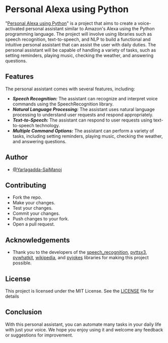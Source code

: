 
# Personal Alexa using Python

"[Personal Alexa using Python](https://github.com/Yarlagadda-saimanoj/Personal-Alexa-using-Python)" is a project that aims to create a voice-activated personal assistant similar to Amazon's Alexa using the Python programming language. The project will involve using libraries such as speech recognition, text-to-speech, and NLP to build a functional and intuitive personal assistant that can assist the user with daily duties. The personal assistant will be capable of handling a variety of tasks, such as setting reminders, playing music, checking the weather, and answering questions.

## Features

 The personal assistant comes with several features, including:

- ***Speech Recognition:*** The assistant can recognize and interpret voice commands using the SpeechRecognition library.
- ***Natural Language Processing:*** The assistant uses natural language processing to understand user requests and respond appropriately.
- ***Text-to-Speech:*** The assistant can respond to user requests using text-to-speech technology.
- ***Multiple Command Options:*** The assistant can perform a variety of tasks, including setting reminders, playing music, checking the weather, and answering questions.


## Author

- [@Yarlagadda-SaiManoj](https://github.com/Yarlagadda-saimanoj)


## Contributing

* Fork the repo.
* Make your changes.
* Test your changes.
* Commit your changes.
* Push changes to your fork.
* Open a pull request.


## Acknowledgements

 - Thank you to the developers of the [speech_recognition](https://pypi.org/project/SpeechRecognition/), [pyttsx3](https://pypi.org/project/pyttsx3/), [pywhatkit](https://pypi.org/project/pywhatkit/), [wikipedia](https://pypi.org/project/wikipedia/), and [pyjokes](https://pypi.org/project/pyjokes/) libraries for making this project possible.

## License

This project is licensed under the MIT License. See the [LICENSE](https://github.com/Yarlagadda-saimanoj/Personal-Alexa-using-Python/blob/main/LICENSe) file for details


## Conclusion

With this personal assistant, you can automate many tasks in your daily life with just your voice. We hope you enjoy using it and welcome any feedback or suggestions for improvement.

